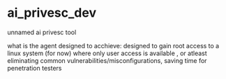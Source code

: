 # ai_privesc_dev
unnamed ai privesc tool


what is the agent designed to acchieve:
designed to gain root access to a linux system (for now) where only user access is available , or atleast eliminating common vulnerabilities/misconfigurations, saving time for penetration testers  

